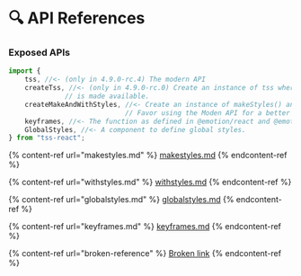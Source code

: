 # 🔍 API References

### Exposed APIs

```typescript
import {
    tss, //<- (only in 4.9.0-rc.4) The modern API 
    createTss, //<- (only in 4.9.0-rc.0) Create an instance of tss where your context, usualy a dynamic theme
              // is made available.  
    createMakeAndWithStyles, //<- Create an instance of makeStyles() and withStyles() for your theme.
                             // Favor using the Moden API for a better Devloper experience.
    keyframes, //<- The function as defined in @emotion/react and @emotion/css
    GlobalStyles, //<- A component to define global styles. 
} from "tss-react";
```

{% content-ref url="makestyles.md" %}
[makestyles.md](makestyles.md)
{% endcontent-ref %}

{% content-ref url="withstyles.md" %}
[withstyles.md](withstyles.md)
{% endcontent-ref %}

{% content-ref url="globalstyles.md" %}
[globalstyles.md](globalstyles.md)
{% endcontent-ref %}

{% content-ref url="keyframes.md" %}
[keyframes.md](keyframes.md)
{% endcontent-ref %}

{% content-ref url="broken-reference" %}
[Broken link](broken-reference)
{% endcontent-ref %}

